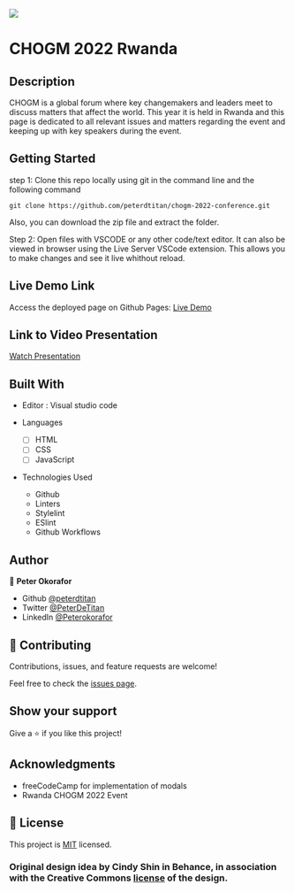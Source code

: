 ![](https://img.shields.io/badge/Microverse-blueviolet)

# CHOGM 2022 Rwanda

## Description
CHOGM is a global forum where key changemakers and leaders meet to discuss matters that affect the world. This year it is held in Rwanda and this page is dedicated to all relevant issues and matters regarding the event and keeping up with key speakers during the event.

## Getting Started

step 1:
Clone this repo locally using git in the command line and the following command

```
git clone https://github.com/peterdtitan/chogm-2022-conference.git 
```

Also, you can download the zip file and extract the folder.

Step 2:
Open files with VSCODE or any other code/text editor. It can also be viewed in browser using the Live Server VSCode extension.
This allows you to make changes and see it live whithout reload.

## Live Demo Link

Access the deployed page on Github Pages: 
[Live Demo](https://peterdtitan.github.io/chogm-2022-conference/)

## Link to Video Presentation

[Watch Presentation](https://drive.google.com/file/d/1w0IHIlGJErKNn9IRidNKD7bODKWP8ktg/view?usp=sharing)

## Built With

- Editor : Visual studio code

- Languages

  - [ ] HTML
  - [ ] CSS
  - [ ] JavaScript

- Technologies Used
  - Github
  - Linters
  - Stylelint
  - ESlint
  - Github Workflows

## Author

👤 **Peter Okorafor**

- Github [@peterdtitan](https://github.com/peterdtitan)
- Twitter [@PeterDeTitan](https://twitter.com/PeterDeTitan)
- LinkedIn [@Peterokorafor](https://www.linkedin.com/in/peterokorafor)

## 🤝 Contributing

Contributions, issues, and feature requests are welcome!

Feel free to check the [issues page](https://github.com/peterdtitan/chogm-2022-conference/issues).

## Show your support

Give a ⭐️ if you like this project!

## Acknowledgments

- freeCodeCamp for implementation of modals
- Rwanda CHOGM 2022 Event

## 📝 License

This project is [MIT](./MIT.md) licensed.

### Original design idea by **Cindy Shin in Behance**, in association with the Creative Commons [license](./CC.md) of the design.
